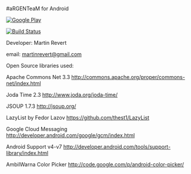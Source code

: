 #aRGENTeaM for Android

[![Google Play](http://developer.android.com/images/brand/en_generic_rgb_wo_45.png)](https://play.google.com/store/apps/details?id=ar.com.martinrevert.argenteam)

[![Build Status](https://travis-ci.org/martinrevert/aRGENTeaM.png)](https://travis-ci.org/martinrevert/aRGENTeaM)

Developer:
Martin Revert

email:
martinrevert@gmail.com

Open Source libraries used:

Apache Commons Net 3.3
http://commons.apache.org/proper/commons-net/index.html

Joda Time 2.3
http://www.joda.org/joda-time/

JSOUP 1.7.3
http://jsoup.org/

LazyList by Fedor Lazov
https://github.com/thest1/LazyList

Google Cloud Messaging
http://developer.android.com/google/gcm/index.html

Android Support v4-v7
http://developer.android.com/tools/support-library/index.html

AmbilWarna Color Picker
http://code.google.com/p/android-color-picker/
